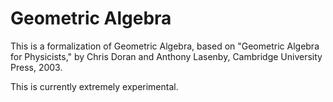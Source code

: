 # Geometric Algebra

This is a formalization of Geometric Algebra, based on "Geometric Algebra for
Physicists," by Chris Doran and Anthony Lasenby, Cambridge University Press,
2003.

This is currently extremely experimental.

